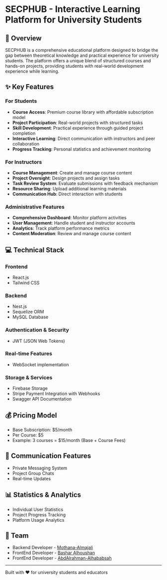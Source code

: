 # SECPHUB - Interactive Learning Platform for University Students

## 🎯 Overview

SECPHUB is a comprehensive educational platform designed to bridge the gap between theoretical knowledge and practical experience for university students. The platform offers a unique blend of structured courses and hands-on projects, providing students with real-world development experience while learning.

## ✨ Key Features

### For Students
- **Course Access**: Premium course library with affordable subscription model
- **Project Participation**: Real-world projects with structured tasks
- **Skill Development**: Practical experience through guided project completion
- **Interactive Learning**: Direct communication with instructors and peer collaboration
- **Progress Tracking**: Personal statistics and achievement monitoring

### For Instructors
- **Course Management**: Create and manage course content
- **Project Oversight**: Design projects and assign tasks
- **Task Review System**: Evaluate submissions with feedback mechanism
- **Resource Sharing**: Upload additional learning materials
- **Communication Hub**: Direct interaction with students

### Administrative Features
- **Comprehensive Dashboard**: Monitor platform activities
- **User Management**: Handle student and instructor accounts
- **Analytics**: Track platform performance metrics
- **Content Moderation**: Review and manage course content

## 💻 Technical Stack

### Frontend
- React.js
- Tailwind CSS

### Backend
- Nest.js
- Sequelize ORM
- MySQL Database

### Authentication & Security
- JWT (JSON Web Tokens)

### Real-time Features
- WebSocket implementation

### Storage & Services
- Firebase Storage
- Stripe Payment Integration with Webhooks
- Swagger API Documentation

## 💰 Pricing Model
- Base Subscription: $5/month
- Per Course: $5
- Example: 3 courses = $15/month (Base + Course Fees)

## 🔄 Communication Features
- Private Messaging System
- Project Group Chats
- Real-time Updates

## 📊 Statistics & Analytics
- Individual User Statistics
- Project Progress Tracking
- Platform Usage Analytics

## 👥 Team
- Backend Developer - [Mothana-Almajali](https://github.com/abdalhababsah)
- FrontEnd Developer - [Bashar Alhoushan](https://github.com/BasharAlhoushan)
- FrontEnd Developer - [AbdAlrahman-Alhababsah](https://github.com/abdalhababsah)

---

Built with ❤️ for university students and educators